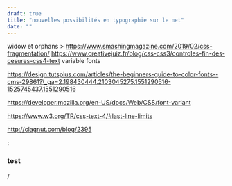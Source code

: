```yaml
---
draft: true
title: "nouvelles possibilités en typographie sur le net"
date: ""
---
```

widow et orphans > https://www.smashingmagazine.com/2019/02/css-fragmentation/
https://www.creativejuiz.fr/blog/css-css3/controles-fin-des-cesures-css4-text
variable fonts

https://design.tutsplus.com/articles/the-beginners-guide-to-color-fonts--cms-29861?\_ga=2.198430444.2103045275.1551290516-1525745437.1551290516

https://developer.mozilla.org/en-US/docs/Web/CSS/font-variant

https://www.w3.org/TR/css-text-4/#last-line-limits

http://clagnut.com/blog/2395

:

### test

/
